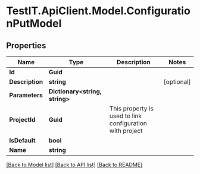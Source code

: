 # TestIT.ApiClient.Model.ConfigurationPutModel

## Properties

Name | Type | Description | Notes
------------ | ------------- | ------------- | -------------
**Id** | **Guid** |  | 
**Description** | **string** |  | [optional] 
**Parameters** | **Dictionary&lt;string, string&gt;** |  | 
**ProjectId** | **Guid** | This property is used to link configuration with project | 
**IsDefault** | **bool** |  | 
**Name** | **string** |  | 

[[Back to Model list]](../README.md#documentation-for-models) [[Back to API list]](../README.md#documentation-for-api-endpoints) [[Back to README]](../README.md)

